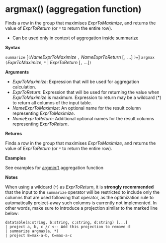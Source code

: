 # argmax() (aggregation function)

Finds a row in the group that maximises *ExprToMaximize*, and returns the value of *ExprToReturn* (or `*` to return the entire row).

* Can be used only in context of aggregation inside [summarize](summarizeoperator.md)

**Syntax**

`summarize` [`(`*NameExprToMaximize* `,` *NameExprToReturn* [`,` ...] `)=`] `argmax` `(`*ExprToMaximize*, `*` | *ExprToReturn*  [`,` ...]`)`

**Arguments**

* *ExprToMaximize*: Expression that will be used for aggregation calculation. 
* *ExprToReturn*: Expression that will be used for returning the value when *ExprToMaximize* is
  maximum. Expression to return may be a wildcard (*) to return all columns of the input table.
* *NameExprToMaximize*: An optional name for the result column representing *ExprToMaximize*.
* *NameExprToReturn*: Additional optional names for the result columns representing *ExprToReturn*.

**Returns**

Finds a row in the group that maximises *ExprToMaximize*, and 
returns the value of *ExprToReturn* (or `*` to return the entire row).

**Examples**

See examples for [argmin()](argmin-aggfunction.md) aggregation function

**Notes**

When using a wildcard (`*`) as *ExprToReturn*, it is **strongly recommended** that
the input to the `summarize` operator will be restricted to include only the columns
that are used following that operator, as the optimization rule to automatically 
project-away such columns is currently not implemented. In other words, make sure
to introduce a projection similar to the marked line below:

<!--- csl --->
```
datatable(a:string, b:string, c:string, d:string) [...]
| project a, b, c // <-- Add this projection to remove d
| summarize argmax(a, *)
| project B=max-a-b, C=max-a-c
```
